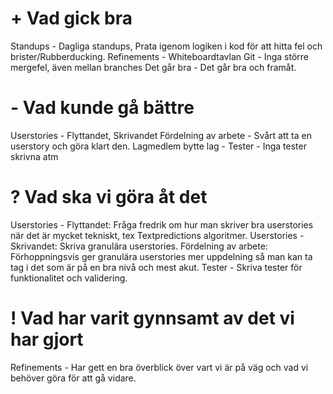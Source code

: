# + Vad gick bra
Standups - Dagliga standups, Prata igenom logiken i kod för att hitta fel och brister/Rubberducking.
Refinements - Whiteboardtavlan
Git - Inga större mergefel, även mellan branches
Det går bra - Det går bra och framåt.

# - Vad kunde gå bättre
Userstories - Flyttandet, Skrivandet
Fördelning av arbete - Svårt att ta en userstory och göra klart den.
Lagmedlem bytte lag - 
Tester - Inga tester skrivna atm

# ? Vad ska vi göra åt det
Userstories - Flyttandet: Fråga fredrik om hur man skriver bra userstories när det är mycket tekniskt, tex Textpredictions algoritmer.
Userstories - Skrivandet: Skriva granulära userstories. 
Fördelning av arbete: Förhoppningsvis ger granulära userstories mer uppdelning så man kan ta tag i det som är på en bra nivå och mest akut.
Tester - Skriva tester för funktionalitet och validering.

# ! Vad har varit gynnsamt av det vi har gjort
Refinements - Har gett en bra överblick över vart vi är på väg och vad vi behöver göra för att gå vidare.